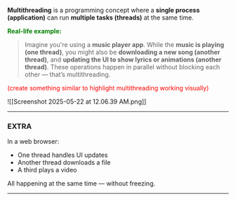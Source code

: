 
**Multithreading** is a programming concept where a **single process (application)** can run **multiple tasks (threads)** at the same time.

<span style="color:green;font-weight:bold">Real-life example:</span>

> Imagine you're using a **music player app**. While the **music is playing (one thread)**, you might also be **downloading a new song (another thread)**, and **updating the UI to show lyrics or animations (another thread)**. These operations happen in parallel without blocking each other — that’s multithreading.

<span style="color:red;">(create something similar to highlight multithreading working visually)</span>

![[Screenshot 2025-05-22 at 12.06.39 AM.png]]

---
### EXTRA

In a web browser:
- One thread handles UI updates
- Another thread downloads a file
- A third plays a video  

All happening at the same time — without freezing.

---
